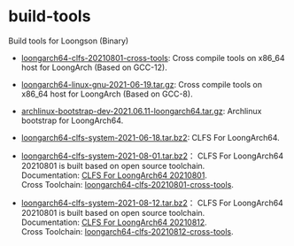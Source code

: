 # build-tools

Build tools for Loongson (Binary)

- [loongarch64-clfs-20210801-cross-tools](https://github.com/loongson/build-tools/releases/download/2021.06.19/loongarch64-clfs-20210801-cross-tools.tar.xz): Cross compile tools on x86_64 host for LoongArch (Based on GCC-12).

- [loongarch64-linux-gnu-2021-06-19.tar.gz](https://github.com/loongson/build-tools/releases/download/2021.06.19/loongarch64-linux-gnu-2021-06-19.tar.gz): Cross compile tools on x86_64 host for LoongArch (Based on GCC-8).

- [archlinux-bootstrap-dev-2021.06.11-loongarch64.tar.gz](https://github.com/loongson/build-tools/releases/download/2021.06.19/archlinux-bootstrap-dev-2021.06.11-loongarch64.tar.gz): Archlinux bootstrap for LoongArch64.

- [loongarch64-clfs-system-2021-06-18.tar.bz2](https://github.com/loongson/build-tools/releases/download/2021.06.19/loongarch64-clfs-system-2021-06-18.tar.bz2): CLFS For LoongArch64.

- [loongarch64-clfs-system-2021-08-01.tar.bz2](https://github.com/sunhaiyong1978/CLFS-for-LoongArch/releases/download/20210801/loongarch64-clfs-system-20210801.tar.bz2)： CLFS For LoongArch64 20210801 is built based on open source toolchain.  
Documentation: [CLFS For LoongArch64 20210801](https://github.com/sunhaiyong1978/CLFS-for-LoongArch/blob/main/CLFS_For_LoongArch64-20210801.md).  
Cross Toolchain: [loongarch64-clfs-20210801-cross-tools](https://github.com/loongson/build-tools/releases/download/2021.06.19/loongarch64-clfs-20210801-cross-tools.tar.xz).

- [loongarch64-clfs-system-2021-08-12.tar.bz2](https://github.com/sunhaiyong1978/CLFS-for-LoongArch/releases/download/20210812/loongarch64-clfs-system-20210812.tar.bz2)： CLFS For LoongArch64 20210801 is built based on open source toolchain.  
Documentation: [CLFS For LoongArch64 20210812](https://github.com/sunhaiyong1978/CLFS-for-LoongArch/blob/main/CLFS_For_LoongArch64-20210812.md).  
Cross Toolchain: [loongarch64-clfs-20210812-cross-tools](https://github.com/loongson/build-tools/releases/download/2021.06.19/loongarch64-clfs-20210812-cross-tools.tar.xz).
